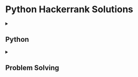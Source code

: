# Python Hackerrank Solutions

<details><summary><h2>Python</h2></summary>
    
<h3>Introduction</h3>
    
- [x] [Say "Hello, World!" With Python](https://github.com/Kevin-Lago/python-hackerrank-solutions/tree/main/src/python/introduction/say_hello_world_with_python)
- [x] [Python If-Else](https://github.com/Kevin-Lago/python-hackerrank-solutions/tree/main/src/python/introduction/python_if_else)
- [x] [Arithmetic Operators](https://github.com/Kevin-Lago/python-hackerrank-solutions/tree/main/src/python/introduction/arithmetic_operators)
- [x] [Python: Division](https://github.com/Kevin-Lago/python-hackerrank-solutions/tree/main/src/python/introduction/python_division)
- [x] [Loops](https://github.com/Kevin-Lago/python-hackerrank-solutions/tree/main/src/python/introduction/loops)
- [x] [Write a Function](https://github.com/Kevin-Lago/python-hackerrank-solutions/tree/main/src/python/introduction/write_a_function)
- [x] [Print Function](https://github.com/Kevin-Lago/python-hackerrank-solutions/tree/main/src/python/introduction/print_function)

<h3>Basic Data Types</h3>

- [x] [List Comprehensions](https://github.com/Kevin-Lago/python-hackerrank-solutions/tree/main/src/python/basic_data_types/list_comprehensions)
- [x] [Find the Runner-Up Score!](https://github.com/Kevin-Lago/python-hackerrank-solutions/tree/main/src/python/basic_data_types/find_the_runner_up_score)
- [x] [Nested Lists](https://github.com/Kevin-Lago/python-hackerrank-solutions/tree/main/src/python/basic_data_types/nested_lists)
- [x] [Finding the Percentage](https://github.com/Kevin-Lago/python-hackerrank-solutions/tree/main/src/python/basic_data_types/finding_the_percentage)
- [x] [Lists](https://github.com/Kevin-Lago/python-hackerrank-solutions/tree/main/src/python/basic_data_types/lists)
- [x] [Tuples](https://github.com/Kevin-Lago/python-hackerrank-solutions/tree/main/src/python/basic_data_types/tuples)

<h3>Strings</h3>

- [x] [sWAP cASE](https://github.com/Kevin-Lago/python-hackerrank-solutions/tree/main/src/python/strings/swap_case)
- [x] [String Split and Join](https://github.com/Kevin-Lago/python-hackerrank-solutions/tree/main/src/python/strings/string_split_and_join)
- [x] [What's Your Name](https://github.com/Kevin-Lago/python-hackerrank-solutions/tree/main/src/python/strings/whats_your_name)
- [x] [Mutations](https://github.com/Kevin-Lago/python-hackerrank-solutions/tree/main/src/python/strings/mutations)
- [x] [Find a String](https://github.com/Kevin-Lago/python-hackerrank-solutions/tree/main/src/python/strings/find_a_string)
- [x] [String Validators](https://github.com/Kevin-Lago/python-hackerrank-solutions/tree/main/src/python/strings/string_validators)
- [x] [Text Alignment](https://github.com/Kevin-Lago/python-hackerrank-solutions/tree/main/src/python/strings/text_alignment)
- [x] [Text Wrap](https://github.com/Kevin-Lago/python-hackerrank-solutions/tree/main/src/python/strings/text_wrap)
- [x] [Designer Door Mat](https://github.com/Kevin-Lago/python-hackerrank-solutions/tree/main/src/python/strings/designer_door_mat)
- [x] [Alphabet Rangoli](https://github.com/Kevin-Lago/python-hackerrank-solutions/tree/main/src/python/strings/alphabet_rangoli)
- [x] [Capitalize!](https://github.com/Kevin-Lago/python-hackerrank-solutions/tree/main/src/python/strings/capitalize)
- [x] [String Formatting](https://github.com/Kevin-Lago/python-hackerrank-solutions/tree/main/src/python/strings/string_formatting)
- [x] [The Minion Game](https://github.com/Kevin-Lago/python-hackerrank-solutions/tree/main/src/python/strings/the_minion_game)
- [x] [Merge The Tools!](https://github.com/Kevin-Lago/python-hackerrank-solutions/tree/main/src/python/strings/merge_the_tools)

<h3>Sets</h3>

- [x] [Introduction to Sets](https://github.com/Kevin-Lago/python-hackerrank-solutions/tree/main/src/python/sets/introduction_to_sets)
- [x] [No Idea!](https://github.com/Kevin-Lago/python-hackerrank-solutions/tree/main/src/python/sets/no_idea)
- [x] [Symmetric Difference](https://github.com/Kevin-Lago/python-hackerrank-solutions/tree/main/src/python/sets/symmetric_difference)
- [x] [Set .add()](https://github.com/Kevin-Lago/python-hackerrank-solutions/tree/main/src/python/sets/set_add)
- [x] [Set .discard(), .remove() & .pop()](https://github.com/Kevin-Lago/python-hackerrank-solutions/tree/main/src/python/sets/set_discard_remove_and_pop)
- [x] [Set .union() Operation](https://github.com/Kevin-Lago/python-hackerrank-solutions/tree/main/src/python/sets/set_union_operation)
- [x] [Set .intersection() Operation](https://github.com/Kevin-Lago/python-hackerrank-solutions/tree/main/src/python/sets/set_intersection_operation)
- [x] [Set .difference() Operation](https://github.com/Kevin-Lago/python-hackerrank-solutions/tree/main/src/python/sets/set_difference_operation)
- [x] [Set .symmetric_difference() Operation](https://github.com/Kevin-Lago/python-hackerrank-solutions/tree/main/src/python/sets/set_symmetric_difference_operation)
- [x] [Set Mutations](https://github.com/Kevin-Lago/python-hackerrank-solutions/tree/main/src/python/sets/set_mutations)
- [x] [The Captain's Room](https://github.com/Kevin-Lago/python-hackerrank-solutions/tree/main/src/python/sets/the_captains_room)
- [x] [Check Subset](https://github.com/Kevin-Lago/python-hackerrank-solutions/tree/main/src/python/sets/check_subset)
- [x] [Check Strict Superset](https://github.com/Kevin-Lago/python-hackerrank-solutions/tree/main/src/python/sets/check_strict_superset)

<h3>Math</h3>

- [ ] [Polar Coordinates](https://github.com/Kevin-Lago/python-hackerrank-solutions/tree/main/src/python/math/polar_coordinates)
- [x] [Find Angle MBC](https://github.com/Kevin-Lago/python-hackerrank-solutions/tree/main/src/python/math/find_angle_mbc)
- [x] [Triangle Quest 2](https://github.com/Kevin-Lago/python-hackerrank-solutions/tree/main/src/python/math/triangle_quest_2)
- [x] [Mod Divmod](https://github.com/Kevin-Lago/python-hackerrank-solutions/tree/main/src/python/math/mod_divmod)
- [x] [Power - Mod Power](https://github.com/Kevin-Lago/python-hackerrank-solutions/tree/main/src/python/math/power_mod_power)
- [x] [Integers Come In All Sizes](https://github.com/Kevin-Lago/python-hackerrank-solutions/tree/main/src/python/math/integers_come_in_all_sizes)

<h3>Itertools</h3>

- [x] [itertools.product()](https://github.com/Kevin-Lago/python-hackerrank-solutions/tree/main/src/python/itertools/itertools_product)
- [x] [itertools.permutations()](https://github.com/Kevin-Lago/python-hackerrank-solutions/tree/main/src/python/itertools/itertools_permutations)
- [x] [itertools.combinations()](https://github.com/Kevin-Lago/python-hackerrank-solutions/tree/main/src/python/itertools/itertools_combinations)
- [x] [itertools.combinations_with_replacement()](https://github.com/Kevin-Lago/python-hackerrank-solutions/tree/main/src/python/itertools/itertools_combinations_with_replacements)
- [x] [Compress the String!](https://github.com/Kevin-Lago/python-hackerrank-solutions/tree/main/src/python/itertools/compress_the_string)
- [ ] [Iterables and Iterators](https://github.com/Kevin-Lago/python-hackerrank-solutions/tree/main/src/python/itertools/iterables_and_iterators)
- [ ] [Maximize It!](https://github.com/Kevin-Lago/python-hackerrank-solutions/tree/main/src/python/itertools/maximize_it)

<h3>Collections</h3>

- [x] [collections.Counter()](https://github.com/Kevin-Lago/python-hackerrank-solutions/tree/main/src/python/collections/collections_counter)
- [x] [DefaultDict Tutorial](https://github.com/Kevin-Lago/python-hackerrank-solutions/tree/main/src/python/collections/defaultdict_tutorial)
- [x] [Collections.namedtuple()](https://github.com/Kevin-Lago/python-hackerrank-solutions/tree/main/src/python/collections/collections_namedtuple)
- [x] [Collections.OrderedDict()](https://github.com/Kevin-Lago/python-hackerrank-solutions/tree/main/src/python/collections/collections_ordereddict)
- [x] [Word Order](https://github.com/Kevin-Lago/python-hackerrank-solutions/tree/main/src/python/collections/word_order)
- [x] [Collections.deque()](https://github.com/Kevin-Lago/python-hackerrank-solutions/tree/main/src/python/collections/collections_deque)
- [x] [Company Logo](https://github.com/Kevin-Lago/python-hackerrank-solutions/tree/main/src/python/collections/company_logo)
- [ ] [Piling Up!](https://github.com/Kevin-Lago/python-hackerrank-solutions/tree/main/src/python/collections/piling_up)

<h3>Date and Time</h3>

- [x] [Calendar Module](https://github.com/Kevin-Lago/python-hackerrank-solutions/tree/main/src/python/date_and_time/calendar_module)
- [x] [Time Delta](https://github.com/Kevin-Lago/python-hackerrank-solutions/tree/main/src/python/date_and_time/time_delta)

<h3>Errors and Exceptions</h3>

- [x] [Exceptions](https://github.com/Kevin-Lago/python-hackerrank-solutions/tree/main/src/python/errors_and_exceptions/exceptions)
- [x] [Incorrect Regex](https://github.com/Kevin-Lago/python-hackerrank-solutions/tree/main/src/python/errors_and_exceptions/incorrect_regex)

<h3>Classes</h3>

- [ ] [Classes: Dealing With Complex Numbers](https://github.com/Kevin-Lago/python-hackerrank-solutions/tree/main/src/python/classes/classes_dealing_with_complex_numbers)
- [ ] [Class 2 - Find the Torsional Angle](https://github.com/Kevin-Lago/python-hackerrank-solutions/tree/main/src/python/classes/class_2_find_the_torsional_angle)

<h3>Built-Ins</h3>

- [x] [Zipped!](https://github.com/Kevin-Lago/python-hackerrank-solutions/tree/main/src/python/built_ins/zipped)
- [x] [Input()](https://github.com/Kevin-Lago/python-hackerrank-solutions/tree/main/src/python/built_ins/input)
- [x] [Python Evaluation](https://github.com/Kevin-Lago/python-hackerrank-solutions/tree/main/src/python/built_ins/python_evaluation)
- [x] [Athlete Sort](https://github.com/Kevin-Lago/python-hackerrank-solutions/tree/main/src/python/built_ins/athlete_sort)
- [x] [Any or All](https://github.com/Kevin-Lago/python-hackerrank-solutions/tree/main/src/python/built_ins/any_or_all)
- [ ] [ginortS](https://github.com/Kevin-Lago/python-hackerrank-solutions/tree/main/src/python/built_ins/ginorts)

<h3>Python Functionals</h3>

- [x] [Map and Lambda Function](https://github.com/Kevin-Lago/python-hackerrank-solutions/tree/main/src/python/python_functionals/map_and_lambda_function)
- [x] [Validating Email Addresses With a Filter](https://github.com/Kevin-Lago/python-hackerrank-solutions/tree/main/src/python/python_functionals/validating_email_addresses_with_a_filter)
- [x] [Reduce Function](https://github.com/Kevin-Lago/python-hackerrank-solutions/tree/main/src/python/python_functionals/reduce_function)

<h3>Regex and Parsing</h3>

- [x] [Detect Floating Point Number](https://github.com/Kevin-Lago/python-hackerrank-solutions/tree/main/src/python/regex_and_parsing/detect_floating_point_number)
- [x] [Re.split()](https://github.com/Kevin-Lago/python-hackerrank-solutions/tree/main/src/python/regex_and_parsing/re_split)
- [x] [Group(), Groups() & GroupDict()](https://github.com/Kevin-Lago/python-hackerrank-solutions/tree/main/src/python/regex_and_parsing/group_groups_and_groupdict)
- [x] [Re.findall() & Re.finditer()](https://github.com/Kevin-Lago/python-hackerrank-solutions/tree/main/src/python/regex_and_parsing/re_findall_and_re_finditer)
- [x] [Re.start() & Re.end()](https://github.com/Kevin-Lago/python-hackerrank-solutions/tree/main/src/python/regex_and_parsing/re_start_and_re_end)
- [x] [Regex Substitution](https://github.com/Kevin-Lago/python-hackerrank-solutions/tree/main/src/python/regex_and_parsing/regex_substitution)
- [x] [Validating Roman Numerals](https://github.com/Kevin-Lago/python-hackerrank-solutions/tree/main/src/python/regex_and_parsing/validating_roman_numerals)
- [x] [Validating phone numbers](https://github.com/Kevin-Lago/python-hackerrank-solutions/tree/main/src/python/regex_and_parsing/validating_phone_numbers)
- [x] [Validating and Parsing Email Addresses](https://github.com/Kevin-Lago/python-hackerrank-solutions/tree/main/src/python/regex_and_parsing/validating_and_parsing_email_addresses)
- [x] [Hex Color Code](https://github.com/Kevin-Lago/python-hackerrank-solutions/tree/main/src/python/regex_and_parsing/hex_color_code)
- [x] [HTML Parser - Part 1](https://github.com/Kevin-Lago/python-hackerrank-solutions/tree/main/src/python/regex_and_parsing/html_parser_part_1)
- [x] [HTML Parser - Part 2](https://github.com/Kevin-Lago/python-hackerrank-solutions/tree/main/src/python/regex_and_parsing/html_parser_part_2)
- [x] [Detect HTML Tags, Attributes and Attribute Values](https://github.com/Kevin-Lago/python-hackerrank-solutions/tree/main/src/python/regex_and_parsing/detect_html_tags_attributes_and_attribute_values)
- [x] [Validating UID](https://github.com/Kevin-Lago/python-hackerrank-solutions/tree/main/src/python/regex_and_parsing/validating_uid)
- [x] [Validating Credit Card Numbers](https://github.com/Kevin-Lago/python-hackerrank-solutions/tree/main/src/python/regex_and_parsing/validating_credit_card_numbers)
- [x] [Validating Postal Codes](https://github.com/Kevin-Lago/python-hackerrank-solutions/tree/main/src/python/regex_and_parsing/validating_postal_codes)
- [x] [Matrix Script](https://github.com/Kevin-Lago/python-hackerrank-solutions/tree/main/src/python/regex_and_parsing/matrix_script)

<h3>XML</h3>

- [x] [XML 1 - Find the Score](https://github.com/Kevin-Lago/python-hackerrank-solutions/tree/main/src/python/xml/xml_1_find_the_score)
- [x] [XML2 - Find the Maximum Depth](https://github.com/Kevin-Lago/python-hackerrank-solutions/tree/main/src/python/xml/xml2_find_the_maximum_depth)

<h3>Closures and Decorators</h3>

- [x] [Standardize Mobile Number Using Decorators](https://github.com/Kevin-Lago/python-hackerrank-solutions/tree/main/src/python/closures_and_decorators)
- [x] [Decorators 2 - Name Directory](https://github.com/Kevin-Lago/python-hackerrank-solutions/tree/main/src/python/closures_and_decorators)

<h3>Numpy</h3>

- [x] [Arrays](https://github.com/Kevin-Lago/python-hackerrank-solutions/tree/main/src/python/numpy/arrays)
- [x] [Shape and Reshape](https://github.com/Kevin-Lago/python-hackerrank-solutions/tree/main/src/python/numpy/shape_and_reshape)
- [x] [Transpose and Flatten](https://github.com/Kevin-Lago/python-hackerrank-solutions/tree/main/src/python/numpy/transpose_and_flatten)
- [x] [Concatenate](https://github.com/Kevin-Lago/python-hackerrank-solutions/tree/main/src/python/numpy/concatenate)
- [x] [Zeroes and Ones](https://github.com/Kevin-Lago/python-hackerrank-solutions/tree/main/src/python/numpy/zeros_and_ones)
- [x] [Eye and Identity](https://github.com/Kevin-Lago/python-hackerrank-solutions/tree/main/src/python/numpy/eye_and_identity)
- [x] [Array Mathematics](https://github.com/Kevin-Lago/python-hackerrank-solutions/tree/main/src/python/numpy/array_mathematics)
- [x] [Floor, Ceil and Rint](https://github.com/Kevin-Lago/python-hackerrank-solutions/tree/main/src/python/numpy/floor_ceil_and_rint)
- [x] [Sum and Prod](https://github.com/Kevin-Lago/python-hackerrank-solutions/tree/main/src/python/numpy/sum_and_prod)
- [x] [Min and Max](https://github.com/Kevin-Lago/python-hackerrank-solutions/tree/main/src/python/numpy/min_and_max)
- [x] [Mean, Var, and Std](https://github.com/Kevin-Lago/python-hackerrank-solutions/tree/main/src/python/numpy/mean_var_and_std)
- [x] [Dot and Cross](https://github.com/Kevin-Lago/python-hackerrank-solutions/tree/main/src/python/numpy/dot_and_cross)
- [x] [Inner and Outer](https://github.com/Kevin-Lago/python-hackerrank-solutions/tree/main/src/python/numpy/inner_and_outer)
- [x] [Polynomials](https://github.com/Kevin-Lago/python-hackerrank-solutions/tree/main/src/python/numpy/polynomials)
- [x] [Linear Algebra](https://github.com/Kevin-Lago/python-hackerrank-solutions/tree/main/src/python/numpy/linear_algebra)

<h3>Debugging</h3>

- [x] [Words Score](https://github.com/Kevin-Lago/python-hackerrank-solutions/tree/main/src/python/debugging/words_score)
- [x] [Default Arguments](https://github.com/Kevin-Lago/python-hackerrank-solutions/tree/main/src/python/debugging/default_arguments)
</details>

<details><summary><h2>Problem Solving</h2></summary>


</details>
